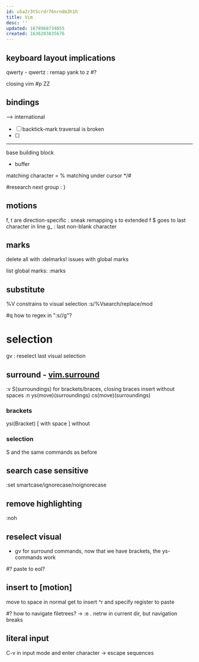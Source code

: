 ```yaml
---
id: u5a2r3t5crdr76nrndm3h1h
title: Vim
desc: ''
updated: 1678968734055
created: 1636203835676
---
```

## keyboard layout implications
qwerty - qwertz : remap yank to z #?

closing vim #p ZZ
## bindings
 --> international
 - [ ] backtick-mark traversal is broken
 - [ ]
 ---

base building block
- buffer

matching character = %
matching under cursor */#

#research
next group : }

## motions
f, t are direction-specific
: sneak remapping s to extended f
$ goes to last character in line
g_ : last non-blank character

## marks
delete all with :delmarks!
issues with global marks

list global marks:
:marks

## substitute
\%V constrains to visual selection
:s/\%Vsearch/replace/mod

#q how to regex in ":s//g"?

# selection
gv : reselect last visual selection

## surround - [vim.surround](https://github.com/tpope/vim-surround)
:v S(surroundings)
  for brackets/braces, closing braces insert without spaces
:n
  ys(move)(surroundings)
  cs(move)(surroundings)


### brackets
ysi(Bracket)
  [ with space
  ] without

### selection
S and the same commands as before

## search case sensitive
:set smartcase/ignorecase/noignorecase

## remove highlighting
:noh

## reselect visual
* gv
for surround commands, now that we have brackets, the ys-commands work

#? paste to eol?
## insert to [motion]
move to space in normal
get to insert
^r and specify register to paste

#? how to navigate filetrees?
-> :e . netrw in current dir, but navigation breaks

## literal input
C-v in input mode and enter character
-> escape sequences